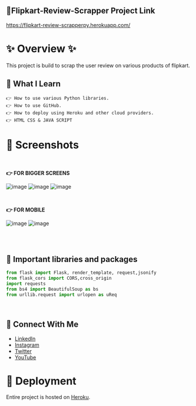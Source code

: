 ## 🔗Flipkart-Review-Scrapper Project Link
https://flipkart-review-scrapperpy.herokuapp.com/

# ✨ Overview ✨
This project is build to scrap the user review on various products of flipkart.

## 📌 What I Learn

    👉 How to use various Python libraries.
    👉 How to use GitHub.
    👉 How to deploy using Heroku and other cloud providers.
    👉 HTML CSS & JAVA SCRIPT

# 📸 Screenshots

<br>

**👉 FOR BIGGER SCREENS**

![image](https://user-images.githubusercontent.com/89153172/188958469-663f96a7-35ab-4026-b98e-e17431e68596.png)
![image](https://user-images.githubusercontent.com/89153172/188959044-0d79cddf-610f-47e7-9b0a-2679b0d9ebba.png)
![image](https://user-images.githubusercontent.com/89153172/188959185-f2a4bb62-3e01-4c21-9c04-5d1d565c465b.png)

<br>

**👉 FOR MOBILE**

![image](https://user-images.githubusercontent.com/89153172/188959915-138414e2-f96c-4adb-aaec-be8904baaa76.png)
![image](https://user-images.githubusercontent.com/89153172/188959983-17ce5b81-0e75-4993-8d22-d94b9836b636.png)

<br>

<br>

## 🐍 Important libraries and packages

```python
from flask import Flask, render_template, request,jsonify
from flask_cors import CORS,cross_origin
import requests
from bs4 import BeautifulSoup as bs
from urllib.request import urlopen as uReq
```
</br>

## 💬 Connect With Me

- [LinkedIn](https://www.linkedin.com/in/sourabh-bhatt/)
- [Instagram](https://www.instagram.com/sourabh__bhatt/)
- [Twitter](https://twitter.com/Sourabh__Bhatt)
- [YouTube](https://www.youtube.com/channel/UCg2GuImYOv5m47tgIjylWHA/videos)



# 💖 Deployment
Entire project is hosted on [Heroku](https://flipkart-review-scrapperpy.herokuapp.com/).

